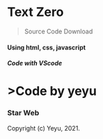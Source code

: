 # Text Zero

> Source Code Download

#### Using html, css, javascript

##### Code with VScode

# >Code by yeyu

### Star Web

Copyright (c) Yeyu, 2021.
